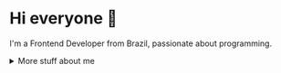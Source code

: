 # Hi everyone :wave:

I'm a Frontend Developer from Brazil, passionate about programming.

<details>
<summary>
  More stuff about me
</summary>

## Quick overview

#### GitHub stats 
<a href="https://github.com/anuraghazra/github-readme-stats">
  <img align="center" src="https://github-readme-stats.anuraghazra1.vercel.app/api?username=VitorHugoAntunes&show_icons=true&line_height=27&include_all_commits=true" alt="My github stats" />
</a>  

### What I do

I create open source projects with the most diverse frontend technologies. I like to create innovative and creative solutions using my technical knowledge.
I am currently in the 4th semester of Systems Analysis and Development.

## My skills 📜

### Web technologies

<div style="display: grid; grid-template-columns: repeat(auto-fit, minmax(60px, 1fr)); gap: 20px;">
 
 <img src="https://cdn.jsdelivr.net/gh/devicons/devicon/icons/javascript/javascript-original.svg" height="60px" width="60"/>
 <img src="https://cdn.jsdelivr.net/gh/devicons/devicon/icons/react/react-original.svg" height="60px" width="60"/>
<img src="https://cdn.jsdelivr.net/gh/devicons/devicon/icons/nextjs/nextjs-original.svg" height="60px" width="60"/>
<img src="https://cdn.jsdelivr.net/gh/devicons/devicon/icons/storybook/storybook-original-wordmark.svg" height="60px" width="60" />
<img src="https://cdn.jsdelivr.net/gh/devicons/devicon/icons/html5/html5-original-wordmark.svg"  height="60px" width="60"/>
<img src="https://cdn.jsdelivr.net/gh/devicons/devicon/icons/css3/css3-original-wordmark.svg" height="60px" width="60"/>
<img src="https://cdn.jsdelivr.net/gh/devicons/devicon/icons/typescript/typescript-original.svg" height="60px" width="60"/>
<img src="https://cdn.jsdelivr.net/gh/devicons/devicon/icons/sass/sass-original.svg" height="60px" width="60"/>
<img src="https://cdn.jsdelivr.net/gh/devicons/devicon/icons/figma/figma-original.svg" height="60px" width="60"/>
          
</div>

### Backend technologies

<div style="display: grid; grid-template-columns: repeat(auto-fit, minmax(60px, 1fr)); gap: 20px;">
 
 <img src="https://cdn.jsdelivr.net/gh/devicons/devicon/icons/nodejs/nodejs-original.svg" height="60px" width="60"/>
<img src="https://cdn.jsdelivr.net/gh/devicons/devicon/icons/express/express-original-wordmark.svg" height="60px" width="60"/>
<img src="https://cdn.jsdelivr.net/gh/devicons/devicon/icons/java/java-original.svg" height="60px" width="60"/>
<img src="https://cdn.jsdelivr.net/gh/devicons/devicon/icons/spring/spring-original-wordmark.svg" height="60px" width="60"/>
<img src="https://cdn.jsdelivr.net/gh/devicons/devicon/icons/sequelize/sequelize-original-wordmark.svg" height="60px" width="60"/>   
<img src="https://prismalens.vercel.app/header/logo-dark.svg" height="60px" width="60"/> 
</div>

### Database technologies

<div style="display: grid; grid-template-columns: repeat(auto-fit, minmax(60px, 1fr)); gap: 20px;">

<img src="https://cdn.jsdelivr.net/gh/devicons/devicon/icons/mysql/mysql-original-wordmark.svg" height="60px" width="60" />
<img src="https://cdn.jsdelivr.net/gh/devicons/devicon/icons/sqlite/sqlite-original-wordmark.svg"  height="60px" width="60"/>
</div>
<img src="https://cdn.jsdelivr.net/gh/devicons/devicon/icons/mongodb/mongodb-original-wordmark.svg" height="60px" width="60"/>

## What I'm currently learning 📚

- Tailwind;
- Server Side Rendering and Static Site Generation;
- Design System;
- Page Performance.

## Personal interests
- Linux: Debian, Fedora, Ubuntu, OpenSUSE, PopOS.
- Subjects I intend to study soon: Cloud.

## Contact

<a href="https://www.linkedin.com/in/vitor-hugo-antunes-passos-59151018a/" target="_blank"><img loading="lazy" src="https://img.shields.io/badge/-LinkedIn-%230077B5?style=for-the-badge&logo=linkedin&logoColor=white" target="_blank"></a>
